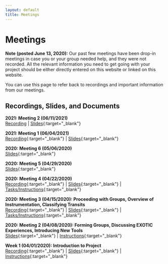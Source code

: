 ```yaml
---
layout: default
title: Meetings
---
```


<div class="page-display" markdown="1">

# Meetings

**Note (posted June 13, 2020):** Our past few meetings have been drop-in meetings in case you or your group needed help, and they were not recorded. All the relevant information you need to get going with your project should be either directly entered on this website or linked on this website.

You can use this page to refer back to recordings and important information from our meetings.

</div>

<div class="page-display-light" markdown="1">

## Recordings, Slides, and Documents

**2021: Meeting 2 (06/11/2021)**<br>
[Recording](https://mit.zoom.us/rec/share/-kZdajjf7AptyPzUOWviK0PjhvFY31VnyV3NRG-evmCr-qXSh5W1mWdkhPBL81d6.gNcSxOpbK_uVgvEk?startTime=1623448904000) |
[Slides](https://docs.google.com/presentation/d/1UIZUT6iplan3fQLD8WJ3eL3x3QvYc2dLo7h69GizZdc/edit){:target="_blank"}

**2021: Meeting 1 (06/04/2021)**<br>
[Recording](https://mit.zoom.us/rec/share/We2sKB6VtBwQGxeNLXqiNofJ4ZeVCIGoOaCcyTRcC82QaDZUv9wgqNQExSxyTfs3.z-MwOw5q-ZZmqJXb){:target="_blank"} |
[Slides](https://docs.google.com/presentation/d/1hXwGbASW8BhhQzyrP_5CudFSWo41FV0-MGjukd1CN8c/edit){:target="_blank"}

**2020: Meeting 6 (05/06/2020)**<br>
[Slides](https://docs.google.com/presentation/d/1awG3jgBT4AZ7g8q1tcr0UdZzT8J7uOww5KMNPj96klw/edit?usp=sharing){:target="_blank"}

**2020: Meeting 5 (04/29/2020)**<br>
[Slides](https://docs.google.com/presentation/d/16xA4ZfCgO9hUWngfYZLMrlqkrbz9SaynDN1-mTfHhCo/edit?usp=sharing){:target="_blank"}

**2020: Meeting 4 (04/22/2020)**<br>
[Recording](https://www.youtube.com/watch?v=8Rcvww3l4Xw&feature=youtu.be){:target="_blank"} |
[Slides](https://docs.google.com/presentation/d/1TR5zDkGk4F0TUMnkbTr-Pw1eKtQY5gaoElxwYrIvNFc/edit?usp=sharing){:target="_blank"} |
[Tasks/Instructions](https://docs.google.com/document/d/1Bl8x1cWRS_cJc2oFljb9NaK1Ps5YVv3XcK7tgvh97UQ/edit?usp=sharing){:target="_blank"}

**2020: Meeting 3 (04/15/2020): Proceeding with Groups, Overview of Instrumentation, Classifying Transits**<br>
[Recording](https://youtu.be/Dv3Qohk3Xjc){:target="_blank"} |
[Slides](https://docs.google.com/presentation/d/1IyMO_ClHzxJPC2caoOVxgDxwnEDMoP9GkXdbzecKq3Y/edit?usp=sharing){:target="_blank"} |
[Tasks/Instructions](https://docs.google.com/document/d/1E-r3EYDe-3a8I-v_I6EdpZYx4SJX5guC2FZG0qtIDmc/edit?usp=sharing){:target="_blank"}

**2020: Meeting 2 (04/08/2020): Forming Groups, Discussing EXOTIC Experiences, Introducing New Tools**<br>
[Slides](https://docs.google.com/presentation/d/1fcN9alNJefEe088UkIbOuU6Wnjoc6ANuVIlq1CrCwJ4/edit?usp=sharing){:target="_blank"} |
[Instructions](https://docs.google.com/document/d/1eeHOUUWzGdqnjGcrdQWjdsOnXldMzAZCZPUTrDnUa_k/edit?usp=sharing){:target="_blank"}

**Week 1 (04/01/2020): Introduction to Project**<br>
[Recording](https://www.youtube.com/watch?v=WnOaErRsxjs&feature=youtu.be){:target="_blank"} |
[Slides](https://docs.google.com/presentation/d/1uk-0tc5WFz__pGBo8ZcAizhvzdP5trFC_slExausGRk/edit#slide=id.p){:target="_blank"} |
[Instructions](https://docs.google.com/document/d/1pvc_VuJrGJ2RAnDcASRZ8zGNFV2TPjd8K1PaKbrhOBE/edit){:target="_blank"}


</div>